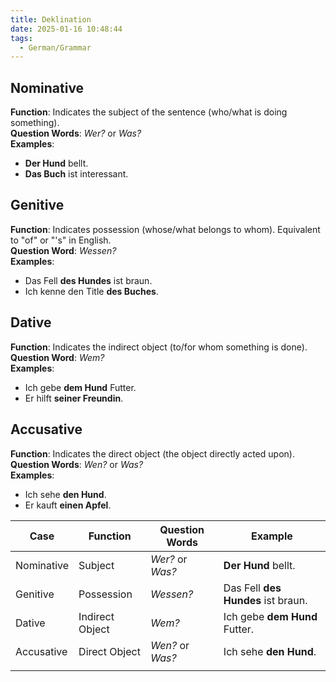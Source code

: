 ```yaml
---
title: Deklination
date: 2025-01-16 10:48:44
tags:
  - German/Grammar
---
```


## Nominative

**Function**: Indicates the subject of the sentence (who/what is doing something).  
**Question Words**: _Wer?_ or _Was?_  
**Examples**:

- **Der Hund** bellt.
- **Das Buch** ist interessant.

## Genitive

**Function**: Indicates possession (whose/what belongs to whom). Equivalent to "of" or "'s" in English.  
**Question Word**: _Wessen?_  
**Examples**:

- Das Fell **des Hundes** ist braun.
- Ich kenne den Title **des Buches**.

## Dative

**Function**: Indicates the indirect object (to/for whom something is done).  
**Question Word**: _Wem?_  
**Examples**:

- Ich gebe **dem Hund** Futter.
- Er hilft **seiner Freundin**.

## Accusative

**Function**: Indicates the direct object (the object directly acted upon).  
**Question Words**: _Wen?_ or _Was?_  
**Examples**:

- Ich sehe **den Hund**.
- Er kauft **einen Apfel**.

| Case       | Function        | Question Words    | Example                            |
| ---------- | --------------- | ----------------- | ---------------------------------- |
| Nominative | Subject         | _Wer?_  or _Was?_ | **Der Hund** bellt.                |
| Genitive   | Possession      | _Wessen?_         | Das Fell **des Hundes** ist braun. |
| Dative     | Indirect Object | _Wem?_            | Ich gebe **dem Hund** Futter.      |
| Accusative | Direct Object   | _Wen?_  or _Was?_ | Ich sehe **den Hund**.             |
|            |                 |                   |                                    |
